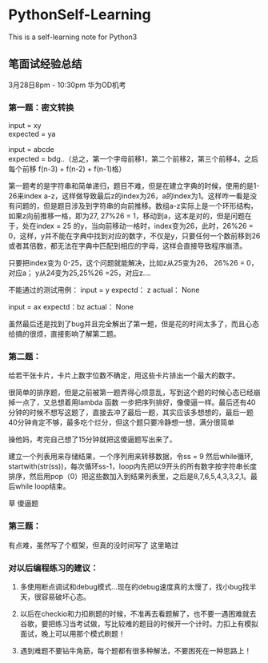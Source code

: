 # PythonSelf-Learning
This is a self-learning note for Python3




## 笔面试经验总结
3月28日8pm - 10:30pm 华为OD机考

### 第一题：密文转换

input = xy  
expected = ya  

input = abcde  
expected = bdg..（总之，第一个字母前移1，第二个前移2，第三个前移4，之后每个前移 f(n-3) + f(n-2) + f(n-1)格）


第一题考的是字符串和简单递归，题目不难，但是在建立字典的时候，使用的是1-26来index a-z，这样做导致最后z的index为26，a的index为1。这样咋一看是没有问题的，但是题目涉及到字符串的向前推移。数组a-z实际上是一个环形结构，如果z向前推移一格，即为27, 27%26 = 1，移动到a，这本是对的，但是问题在于，处在index = 25 的y，当向前移动一格时，index变为26，此时，26%26 = 0，这样，y并不能在字典中找到对应的数字，不仅是y，只要任何一个数前移到26或者其倍数，都无法在字典中匹配到相应的字母，这样会直接导致程序崩溃。

只要把index变为 0-25，这个问题就能解决，比如z从25变为26， 26%26 = 0，对应a； y从24变为25,25%26 =25，对应z....

不能通过的测试用例：
input = y
expectd： z
actual： None

input = ax
expectd：bz
actual： None

虽然最后还是找到了bug并且完全解出了第一题，但是花的时间太多了，而且心态给搞的很烦，直接影响了解第二题。

### 第二题：

给若干张卡片，卡片上数字位数不确定，用这些卡片排出一个最大的数字。

很简单的排序题，但是之前被第一题弄得心烦意乱，写到这个题的时候心态已经崩掉一点了，又总想着用lambda 函数 一步把序列排好，像傻逼一样。最后还有40分钟的时候不想写这题了，直接去冲了最后一题，其实应该多想想的，最后一题40分钟肯定不够，最多吃个烂分，但这个题只要冷静想一想，满分很简单

操他妈，考完自己想了15分钟就把这傻逼题写出来了。

建立一个列表用来存储结果，一个序列用来转移数据，令ss = 9 然后while循环, startwith(str(ss))，每次循环ss-1，loop内先把以9开头的所有数字按字符串长度排序，然后用pop（0）把这些数加入到结果列表里，之后是8,7,6,5,4,3,3,2,1。最后while loop结束。

草 傻逼题


### 第三题：
有点难，虽然写了个框架，但真的没时间写了
这里略过


### 对以后编程练习的建议：

1. 多使用断点调试和debug模式…现在的debug速度真的太慢了，找小bug找半天，很容易破坏心态。

2. 以后在checkio和力扣刷题的时候，不准再去看题解了，也不要一遇困难就去谷歌，要把练习当考试做，写比较难的题目的时候开一个计时。力扣上有模拟面试，晚上可以用那个模式刷题！

3. 遇到难题不要钻牛角筋，每个题都有很多种解法，不要困死在一种思路上！
